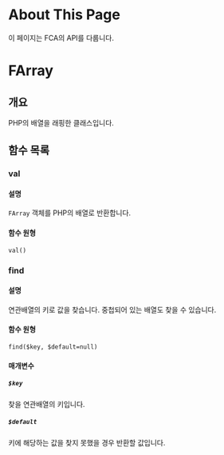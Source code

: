 # About This Page
이 페이지는 FCA의 API를 다룹니다.

# FArray
## 개요
PHP의 배열을 래핑한 클래스입니다.

## 함수 목록
### val
#### 설명
`FArray` 객체를 PHP의 배열로 반환합니다.
#### 함수 원형
```
val()
```

### find
#### 설명
연관배열의 키로 값을 찾습니다. 중첩되어 있는 배열도 찾을 수 있습니다.

#### 함수 원형
```
find($key, $default=null)
```

#### 매개변수
##### `$key`
찾을 연관배열의 키입니다.

##### `$default`
키에 해당하는 값을 찾지 못했을 경우 반환할 값입니다.


